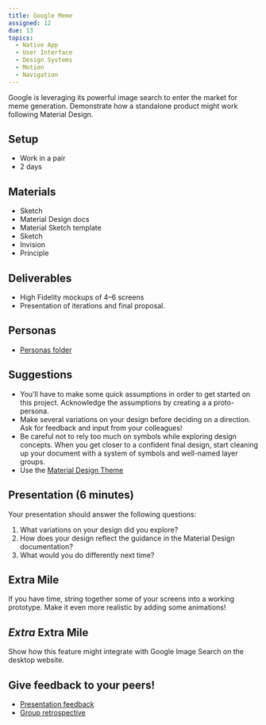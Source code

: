 ```yaml
---
title: Google Meme
assigned: 12
due: 13
topics:
  - Native App
  - User Interface
  - Design Systems
  - Motion
  - Navigation
---
```


Google is leveraging its powerful image search to enter the market for meme generation. Demonstrate how a standalone product might work following Material Design.


## Setup

- Work in a pair
- 2 days


## Materials

- Sketch
- Material Design docs
- Material Sketch template
- Sketch
- Invision
- Principle


## Deliverables

- High Fidelity mockups of 4–6 screens
- Presentation of iterations and final proposal.


## Personas

- [Personas folder](https://drive.google.com/drive/u/0/folders/1R10EHBEqinrf5Xp4O2S5ihoH-V3HXqfe)


## Suggestions

- You’ll have to make some quick assumptions in order to get started on this project. Acknowledge the assumptions by creating a a proto-persona.
- Make several variations on your design before deciding on a direction. Ask for feedback and input from your colleagues!
- Be careful not to rely too much on symbols while exploring design concepts. When you get closer to a confident final design, start cleaning up your document with a system of symbols and well-named layer groups.
- Use the [Material Design Theme](https://material.io/tools/theme-editor/)


## Presentation (6 minutes)

Your presentation should answer the following questions:

1. What variations on your design did you explore?
2. How does your design reflect the guidance in the Material Design documentation?
3. What would you do differently next time?


## Extra Mile

If you have time, string together some of your screens into a working prototype. Make it even more realistic by adding some animations!


## *Extra* Extra Mile

Show how this feature might integrate with Google Image Search on the desktop website.


Give feedback to your peers!
---------------------------

- [Presentation feedback](https://drive.google.com/drive/folders/1WA23elDV-GtInYS9V96UoYbXQDkdkyOI)
- [Group retrospective](https://drive.google.com/drive/folders/1QsM0w7gAPTm8StCJUyxrlvUCTglD4P8O)
